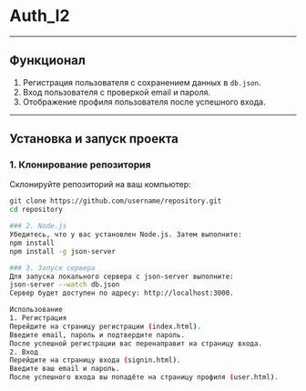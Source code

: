﻿# Auth_l2

---

## **Функционал**
1. Регистрация пользователя с сохранением данных в `db.json`.
2. Вход пользователя с проверкой email и пароля.
3. Отображение профиля пользователя после успешного входа.

---

## **Установка и запуск проекта**

### 1. Клонирование репозитория
Склонируйте репозиторий на ваш компьютер:
```bash
git clone https://github.com/username/repository.git
cd repository

### 2. Node.js
Убедитесь, что у вас установлен Node.js. Затем выполните:
npm install
npm install -g json-server

### 3. Запуск сервера
Для запуска локального сервера с json-server выполните:
json-server --watch db.json
Сервер будет доступен по адресу: http://localhost:3000.

Использование
1. Регистрация
Перейдите на страницу регистрации (index.html).
Введите email, пароль и подтвердите пароль.
После успешной регистрации вас перенаправит на страницу входа.
2. Вход
Перейдите на страницу входа (signin.html).
Введите ваш email и пароль.
После успешного входа вы попадёте на страницу профиля (user.html).
